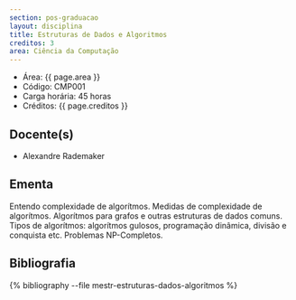 ```yaml
---
section: pos-graduacao
layout: disciplina
title: Estruturas de Dados e Algoritmos
creditos: 3
area: Ciência da Computação
---
```


- Área: {{ page.area }} 
- Código: CMP001
- Carga horária: 45 horas
- Créditos: {{ page.creditos }}

## Docente(s)

- Alexandre Rademaker

## Ementa

Entendo complexidade de algorítmos. Medidas de complexidade de
algorítmos. Algorítmos para grafos e outras estruturas de dados
comuns. Tipos de algorítmos: algorítmos gulosos, programação dinâmica,
divisão e conquista etc. Problemas NP-Completos.

## Bibliografia

{% bibliography --file mestr-estruturas-dados-algoritmos %}

